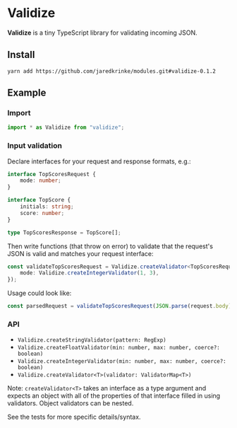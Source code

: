 # Validize

**Validize** is a tiny TypeScript library for validating incoming JSON.

## Install
```
yarn add https://github.com/jaredkrinke/modules.git#validize-0.1.2
```

## Example

### Import

```typescript
import * as Validize from "validize";
```

### Input validation
Declare interfaces for your request and response formats, e.g.:

```typescript
interface TopScoresRequest {
    mode: number;
}

interface TopScore {
    initials: string;
    score: number;
}

type TopScoresResponse = TopScore[];
```

Then write functions (that throw on error) to validate that the request's JSON is valid and matches your request interface:

```typescript
const validateTopScoresRequest = Validize.createValidator<TopScoresRequest>({
    mode: Validize.createIntegerValidator(1, 3),
});
```

Usage could look like:

```typescript
const parsedRequest = validateTopScoresRequest(JSON.parse(request.body));
```

### API
* `Validize.createStringValidator(pattern: RegExp)`
* `Validize.createFloatValidator(min: number, max: number, coerce?: boolean)`
* `Validize.createIntegerValidator(min: number, max: number, coerce?: boolean)`
* `Validize.createValidator<T>(validator: ValidatorMap<T>)`

Note: `createValidator<T>` takes an interface as a type argument and expects an object with all of the properties of that interface filled in using validators. Object validators can be nested.

See the tests for more specific details/syntax.
